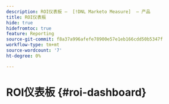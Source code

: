 ```yaml
---
description: ROI仪表板 —  [!DNL Marketo Measure]  — 产品
title: ROI仪表板
hide: true
hidefromtoc: true
feature: Reporting
source-git-commit: f8a37a996afefe78900e57e1eb166cdd50b5347f
workflow-type: tm+mt
source-wordcount: '7'
ht-degree: 0%

---
```


# ROI仪表板 {#roi-dashboard}
